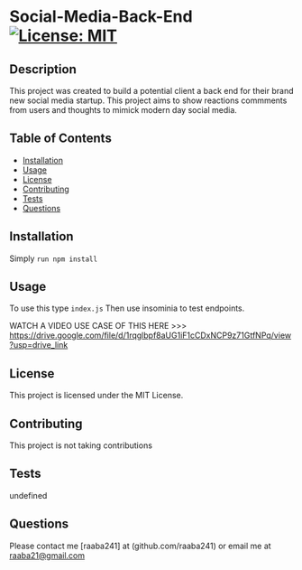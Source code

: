 # Social-Media-Back-End [![License: MIT](https://img.shields.io/badge/License-MIT-yellow.svg)](https://opensource.org/licenses/MIT)

## Description 
This project was created to build a potential client a back end for their brand new social media startup. This project aims to show reactions commments from users and thoughts to mimick modern day social media.

 ## Table of Contents
- [Installation](#installation)
- [Usage](#usage)
- [License](#license)
- [Contributing](#contributing)
- [Tests](#tests)
- [Questions](#questions)
       
 ## Installation
Simply `run npm install` 

## Usage
To use this type `index.js`
Then use insominia to test endpoints. 

WATCH A VIDEO USE CASE OF THIS HERE >>>  https://drive.google.com/file/d/1rqglbpf8aUG1iF1cCDxNCP9z71GtfNPq/view?usp=drive_link

## License
This project is licensed under the MIT License.
## Contributing
This project is not taking contributions

 ## Tests
 undefined
       
## Questions
Please contact me [raaba241] at (github.com/raaba241) or email me at raaba21@gmail.com
       
